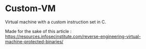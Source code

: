 # Custom-VM

Virtual machine with a custom instruction set in C.

Made for the sake of this article : https://resources.infosecinstitute.com/reverse-engineering-virtual-machine-protected-binaries/
